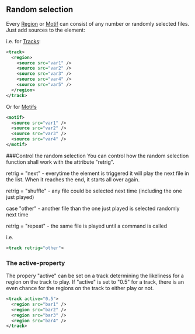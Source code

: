 ## Random selection

Every [Region](regions.md) or [Motif](motif.md) can consist of any number or randomly selected files. Just add sources to the element:


i.e. for [Tracks](tracks.md):

```XML
<track>
  <region>
    <source src="var1" />
    <source src="var2" />
    <source src="var3" />
    <source src="var4" />
    <source src="var5" />
  </region>
</track>	

```


Or for [Motifs](motifs.md)

```XML
<motif>
  <source src="var1" />
  <source src="var2" />
  <source src="var3" />
  <source src="var4" />
</motif>
```


###Control the random selection
You can control how the random selection function shall work with the attribute "retrig".

retrig = "next" - everytime the element is triggered it will play the next file in the list. When it reaches the end, it starts all over again.

retrig = "shuffle" - any file could be selected next time (including the one just played)

case "other" - another file than the one just played is selected randomly next time 

retrig = "repeat" - the same file is played until a command is called


i.e.
```XML
<track retrig="other">
```


### The active-property
The propery "active" can be set on a track determining the likeliness for a region on the track to play. If "active" is set to "0.5" for a track, there is an even chance for the regions on the track to either play or not.

```XML
<track active="0.5">
  <region src="bar1" />
  <region src="bar2" />
  <region src="bar3" />
  <region src="bar4" />
</track>
```

